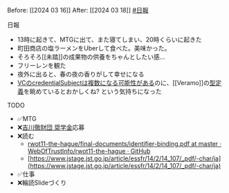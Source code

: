 Before: [[2024 03 16]]
After: [[2024 03 18]]
[#日報](日報/日報.md)

日報
- 13時に起きて、MTGに出て、また寝てしまい、20時くらいに起きた
- 町田商店の塩ラーメンをUberして食べた。美味かった。
- そろそろ[[未踏]]の成果物の供養をちゃんとしたい感…
- フリーレンを観た
- 夜外に出ると、春の夜の香りがして幸せになる
- [VCのcredentialSubjectは複数になる可能性がある](https://www.w3.org/TR/vc-data-model/#example-specifying-multiple-subjects-in-a-verifiable-credential)のに、[[Veramo]]の[型定義](https://github.com/decentralized-identity/veramo/blob/ab16cbdad37266f0457251f34446624fbe2ed4c9/packages/core-types/src/types/vc-data-model.ts#L32)を眺めているとおかしくね? という気持ちになった

TODO
- ✅MTG
- ❌[吉川徹財団 奨学金](https://toruyoshikawa.org/)応募
- ❌読む
	- [rwot11-the-hague/final-documents/identifier-binding.pdf at master · WebOfTrustInfo/rwot11-the-hague · GitHub](https://github.com/WebOfTrustInfo/rwot11-the-hague/blob/master/final-documents/identifier-binding.pdf)
	- [https://www.jstage.jst.go.jp/article/essfr/14/2/14_107/_pdf/-char/ja](https://www.jstage.jst.go.jp/article/essfr/14/2/14_107/_pdf/-char/ja)
- ✅仕事
- ❌輪読Slideづくり
